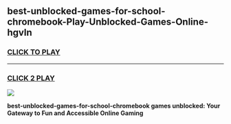
## best-unblocked-games-for-school-chromebook-Play-Unblocked-Games-Online-hgvln
<h3>
<a href="https://premium76.site?title=best-unblocked-games-for-school-chromebook&ref=24A">CLICK TO PLAY</a></h3>
<hr>

<h3>
<a href="https://premium76.site?title=best-unblocked-games-for-school-chromebook&ref=24A">CLICK 2 PLAY</a>
  
</h3>

<a href="https://premium76.site?title=best-unblocked-games-for-school-chromebook&ref=24A"><img src="https://clearcache.store/games.png"></a>


**best-unblocked-games-for-school-chromebook games unblocked: Your Gateway to Fun and Accessible Online Gaming**
